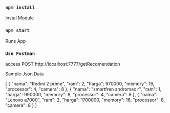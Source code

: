 ### `npm install`

Instal Module

### `npm start`

Runs App

### `Use Postman`

access POST http://localhost:7777/getRecomendation

Sample Json Data

[
	{
		"nama": "Redmi 2 prime",
		"ram": 2,
		"harga": 970000,
		"memory": 16,
		"processor": 4,
		"camera": 8
	},
	{
		"nama": "smartfren andromax r",
		"ram": 1,
		"harga": 990000,
		"memory": 8,
		"processor": 4,
		"camera": 8
	},
	{
		"nama": "Lenovo a7000",
		"ram": 2,
		"harga": 1700000,
		"memory": 16,
		"processor": 8,
		"camera": 8
	}
]
